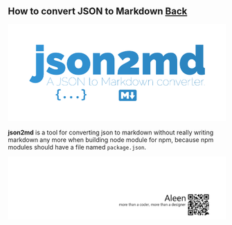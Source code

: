 ## How to convert JSON to Markdown [Back](./qa.md)

<img src="./json2md.png">

**json2md** is a tool for converting json to markdown without really writing markdown any more when building node module for npm, because npm modules should have a file named `package.json`.



<a href="http://aleen42.github.io/" target="_blank" ><img src="./../pic/tail.gif"></a>
